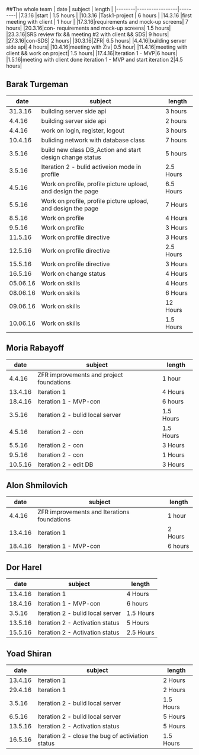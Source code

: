 ##The whole team
| date   | subject         | length  |
|--------|-----------------|---------|
|7.3.16  |start            | 1.5 hours  |
|10.3.16 |Task1-project    | 6 hours |
|14.3.16 |first meeting with client    | 1 hour |
|17.3.16|requirements and mock-up screens| 7 hours|
|20.3.16|con- requirements and mock-up screens| 1.5 hours|
|23.3.16|SRS review fix && meeting #2 with client && SDS| 9 hours|
|27.3.16|con-SDS| 2 hours|
|30.3.16|ZFR| 6.5 hours|
|4.4.16|building server side api| 4 hours|
|10.4.16|meeting with Ziv| 0.5 hour|
|11.4.16|meeting with client && work on project| 1.5 hours|
|17.4.16|Iteration 1 - MVP|6 hours|
|1.5.16|meeting with client done iteration 1 - MVP and start iteration 2|4.5 hours|




## Barak Turgeman
| date   | subject         | length  |
|--------|-----------------|---------|
|31.3.16  |building server side api            | 3 hours  |
|4.4.16 |building server side api    | 2 hours |
|4.4.16 |work on login, register, logout| 3 hours |
|10.4.16 |buliding network with database class| 7 hours |
|3.5.16 | build new class DB_Action and start design change status | 5 hours |
|3.5.16 |Iteration 2 - bulid activeion mode in profile | 2.5 Hours |
|4.5.16 |Work on profile, profile picture upload, and design the page | 6.5 Hours |
|5.5.16 |Work on profile, profile picture upload, and design the page | 7 Hours |
|8.5.16 |Work on profile | 4 Hours |
|9.5.16 |Work on profile | 3 Hours |
|11.5.16 |Work on profile directive | 3 Hours |
|12.5.16 |Work on profile directive | 2.5 Hours |
|15.5.16 |Work on profile directive | 3 Hours |
|16.5.16 |Work on change status | 4 Hours |
|05.06.16 |Work on skills | 4 Hours |
|08.06.16 |Work on skills | 6 Hours |
|09.06.16 |Work on skills | 12 Hours |
|10.06.16 |Work on skills | 1.5 Hours |


## Moria Rabayoff
| date   | subject         | length  |
|--------|-----------------|---------|
|4.4.16  |ZFR improvements and project foundations| 1 hour  |
|13.4.16 |Iteration 1 | 4 Hours |
|18.4.16|Iteration 1 - MVP-con|6 hours|
|3.5.16 |Iteration 2 - bulid local server | 1.5 Hours |
|4.5.16 |Iteration 2 - con | 1.5 Hours |
|5.5.16 |Iteration 2 - con | 3 Hours |
|9.5.16 |Iteration 2 - con | 1 Hours |
|10.5.16 |Iteration 2 - edit DB | 3 Hours |


## Alon Shmilovich
| date   | subject         | length  |
|--------|-----------------|---------|
|4.4.16  |ZFR improvements and Iterations foundations| 1 hour  |
|13.4.16 |Iteration 1 | 2 Hours |
|18.4.16|Iteration 1 - MVP-con|6 hours|


## Dor Harel
| date   | subject         | length  |
|--------|-----------------|---------|
|13.4.16 |Iteration 1 | 4 Hours |
|18.4.16|Iteration 1 - MVP-con|6 hours|
|3.5.16 |Iteration 2 - bulid local server | 1.5 Hours |
|13.5.16|Iteration 2 - Activation status | 5 Hours |
|15.5.16|Iteration 2 - Activation status | 2.5 Hours |


## Yoad Shiran
| date   | subject         | length  |
|--------|-----------------|---------|
|13.4.16 |Iteration 1 | 2 Hours |
|29.4.16 |Iteration 1 | 2 Hours |
|3.5.16  |Iteration 2 - bulid local server | 1.5 Hours |
|6.5.16 |Iteration 2 - bulid local server | 5 Hours |
|13.5.16 |Iteration 2 - Activation status | 5 Hours |
|16.5.16 |Iteration 2 - close the bug of activiation status | 1.5 Hours |
